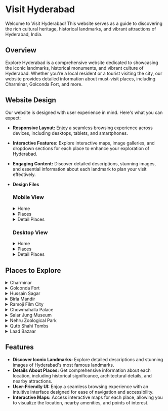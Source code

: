 # Visit Hyderabad

Welcome to Visit Hyderabad! This website serves as a guide to discovering the rich cultural heritage, historical landmarks, and vibrant attractions of Hyderabad, India.

## Overview

Explore Hyderabad is a comprehensive website dedicated to showcasing the iconic landmarks, historical monuments, and vibrant culture of Hyderabad. Whether you're a local resident or a tourist visiting the city, our website provides detailed information about must-visit places, including Charminar, Golconda Fort, and more.

## Website Design

Our website is designed with user experience in mind. Here's what you can expect:

- **Responsive Layout:** Enjoy a seamless browsing experience across devices, including desktops, tablets, and smartphones.
- **Interactive Features:** Explore interactive maps, image galleries, and dropdown sections for each place to enhance your exploration of Hyderabad.
- **Engaging Content:** Discover detailed descriptions, stunning images, and essential information about each landmark to plan your visit effectively.

- **Design Files**

  ### Mobile View

    <details>
    <summary>Home</summary>
    <img src="./images/Responsive/mobile_home.png" alt="Mobile Home" width="200">
    </details>

    <details>
    <summary>Places</summary>
    <img src="./images/Responsive/mobile_places.png" alt="Mobile Places" width="200">
    </details>

    <details>
    <summary>Detail Places</summary>
    <img src="./images/Responsive/mobile_detail_places.png" alt="Mobile Detail Places" width="200">
    </details>

  ### Desktop View

    <details>
    <summary>Home</summary>
    <img src="./images/Responsive/desktop_home.png" alt="Desktop Home" width="600">
    </details>

    <details>
    <summary>Places</summary>
    <img src="./images/Responsive/desktop_places.png" alt="Desktop Places" width="600">
    </details>

    <details>
    <summary>Detail Places</summary>
    <img src="./images/Responsive/desktop_detail_places.png" alt="Desktop Detail Places" width="600">
    </details>

## Places to Explore

<details>
<summary>Charminar</summary>

<img src="./images/charminar_1.jpg" alt="Charminar" width="300">

Charminar, built in 1591 by Sultan Muhammad Quli Qutb Shah, is a majestic monument and mosque located in the heart of Hyderabad. It is renowned for its stunning architecture, featuring four grand arches adorned with intricate designs and minarets offering panoramic views of the bustling city. Charminar is not only a symbol of Hyderabad but also a bustling center of activity, surrounded by vibrant markets selling traditional jewelry, textiles, and street food.

</details>

<details>
<summary>Golconda Fort</summary>

<img src="./images/golconda_fort_2.jpg" alt="Golconda Fort" width="300">

Golconda Fort, originally built in the 13th century and later expanded by the Qutb Shahi dynasty, is a sprawling fortress located on the outskirts of Hyderabad. The fort complex encompasses majestic gates, royal palaces, and an ingenious water supply system. Visitors can explore the impressive ramparts, climb to the top for breathtaking views of the surrounding landscape, and learn about the fort's rich history, including its role as a center of diamond trade.

</details>

<details>
<summary>Hussain Sagar</summary>

<img src="./images/hussain_sagar_2.jpg" alt="Hussain Sagar" width="300">

Hussain Sagar is a large artificial lake built in 1563 during the reign of Ibrahim Quli Qutb Shah. The centerpiece of the lake is the towering Buddha statue, installed in 1992 as a symbol of peace and harmony. Visitors can enjoy leisurely boat rides on the lake, take in the scenic views of the city skyline, and relax in the landscaped parks surrounding the waterfront.

</details>

<details>
<summary>Birla Mandir</summary>

<img src="./images/birla_mandir_1.jpg" alt="Birla Mandir" width="300">

Birla Mandir, also known as the Birla Temple, is a magnificent Hindu temple dedicated to Lord Venkateswara. Perched atop a hillock overlooking the city, the temple is constructed entirely of white marble and features intricate carvings depicting scenes from Hindu mythology. Visitors can marvel at the temple's architectural beauty, offer prayers in the sanctum sanctorum, and enjoy panoramic views of Hyderabad from the temple premises.

</details>

<details>
<summary>Ramoji Film City</summary>

<img src="./images/ramoji_film_city_1.jpg" alt="Ramoji Film City" width="300">

Ramoji Film City is the world's largest integrated film studio complex, spread over thousands of acres on the outskirts of Hyderabad. It is a popular tourist destination and a hub of film production in India. Visitors can explore film sets, gardens, amusement parks, and entertainment attractions within the sprawling premises, offering a glimpse behind the scenes of the Indian film industry.

</details>

<details>
<summary>Chowmahalla Palace</summary>

<img src="./images/chowmahalla_Palace.jpg" alt="Chowmahalla Palace" width="300">

Chowmahalla Palace, built in the 18th century by the Nizams of Hyderabad, is a grand royal palace known for its exquisite architecture and opulent interiors. The palace complex comprises several elegant buildings, including the Khilwat Mubarak, Council Hall, and Clock Tower. Visitors can admire the intricate stucco work, ornate chandeliers, and vintage carriages on display, offering a glimpse into the luxurious lifestyle of the Nizams.

</details>

<details>
<summary>Salar Jung Museum</summary>

<img src="./images/salar_jung_museum_1.jpg" alt="Salar Jung Museum" width="300">

Salar Jung Museum is one of India's premier art and history museums, located on the southern bank of the Musi River. It houses a vast collection of paintings, sculptures, manuscripts, textiles, and artifacts from around the world, amassed by the Salar Jung family over several generations. Visitors can explore the museum's diverse exhibits, including the famous Veiled Rebecca sculpture and the mesmerizing musical clock.

</details>

<details>
<summary>Nehru Zoological Park</summary>

<img src="./images/nehru_zoological_park_1.jpg" alt="Nehru Zoological Park" width="300">

Nehru Zoological Park is a sprawling wildlife sanctuary spread over 380 acres in the heart of Hyderabad. It is home to a diverse range of animal species, including mammals, birds, reptiles, and amphibians, housed in naturalistic enclosures. Visitors can embark on safari rides, attend animal shows, and learn about wildlife conservation efforts at the zoo, making it a popular destination for families and nature enthusiasts.

</details>

<details>
<summary>Qutb Shahi Tombs</summary>

<img src="./images/qutub_shahi_tomb_1.jpg" alt="Qutb Shahi Tombs" width="300">

Qutb Shahi Tombs are a group of majestic mausoleums built to house the remains of the rulers of the Qutb Shahi dynasty. Located near the Golconda Fort, the tombs showcase a unique blend of Persian, Indian, and Islamic architectural styles. Visitors can explore the intricately carved tombs, pavilions, and gardens, paying homage to the illustrious rulers who shaped the history of Hyderabad.

</details>

<details>
<summary>Laad Bazaar</summary>

<img src="./images/laad_bazaar_3.jpg" alt="Laad Bazaar" width="300">

Laad Bazaar, also known as Choodi Bazaar, is a bustling market located near the Charminar. It is famous for its vibrant display of lacquer bangles, traditional jewelry, bridal wear, and embroidered fabrics. Visitors can immerse themselves in the bustling atmosphere, haggle with local vendors, and shop for souvenirs, offering a sensory feast of colors, sounds, and aromas.

</details>

## Features

- **Discover Iconic Landmarks:** Explore detailed descriptions and stunning images of Hyderabad's most famous landmarks.
- **Details About Places:** Get comprehensive information about each location, including historical significance, architectural details, and nearby attractions.
- **User-Friendly UI:** Enjoy a seamless browsing experience with an intuitive interface designed for ease of navigation and accessibility.
- **Interactive Maps:** Access interactive maps for each place, allowing you to visualize the location, nearby amenities, and points of interest.